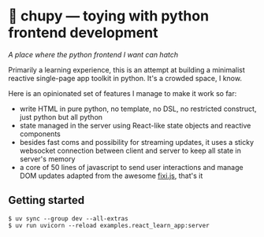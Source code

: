 # 🐣 chupy — toying with python frontend development

*A place where the python frontend I want can hatch*

Primarily a learning experience, this is an attempt at building a minimalist reactive single-page app toolkit in python. It's a crowded space, I know.

Here is an opinionated set of features I manage to make it work so far:
- write HTML in pure python, no template, no DSL, no restricted construct, just python but all python
- state managed in the server using React-like state objects and reactive components
- besides fast coms and possibility for streaming updates, it uses a sticky websocket connection between client and server to keep all state in server's memory
- a core of 50 lines of javascript to send user interactions and manage DOM updates adapted from the awesome [fixi.js](https://github.com/bigskysoftware/fixi), that's it


## Getting started

```shell
$ uv sync --group dev --all-extras
$ uv run uvicorn --reload examples.react_learn_app:server
```